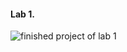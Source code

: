 #### Lab 1.

![finished project of lab 1](https://github.com/LightBulbfromSpace/MicrocontrollerLabs/blob/main/20241208_222315.jpg?raw=true)
